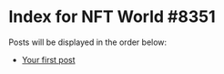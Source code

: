 # Index for NFT World #8351
Posts will be displayed in the order below:

- [Your first post](./001-first.md)

